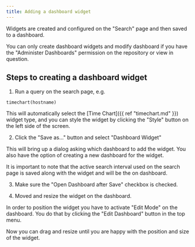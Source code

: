 ```yaml
---
title: Adding a dashboard widget
---
```


Widgets are created and configured on the "Search" page and then saved to a dashboard.

You can only create dashboard widgets and modify dashboard if you have the "Administer Dashboards" permission
on the repository or view in question.

## Steps to creating a dashboard widget

1. Run a query on the search page, e.g.

```humio
timechart(hostname)
```

This will automatically select the [Time Chart]({{ ref "timechart.md" }}) widget type,
and you can style the widget by clicking the "Style" button on the left side of the screen.

2. Click the "Save as..." button and select "Dashboard Widget"

This will bring up a dialog asking which dashboard to add the widget. You also have the option
of creating a new dashboard for the widget.

It is important to note that the active search interval used on the search page is saved along
with the widget and will be the on dashboard.

3. Make sure the "Open Dashboard after Save" checkbox is checked.

4. Moved and resize the widget on the dashboard.

In order to position the widget you have to activate "Edit Mode" on the dashboard. You do that
by clicking the "Edit Dashboard" button in the top menu.

Now you can drag and resize until you are happy with the position and size of the widget.
